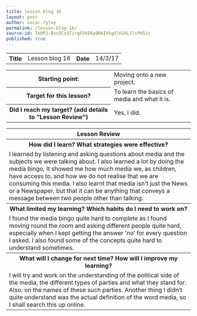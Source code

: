 ```yaml
---
title: lesson blog 16
layout: post
author: oscar.ryley
permalink: /lesson-blog-16/
source-id: 1k0P2-BscOCs5TirgFDVE6yBRAIXkgOlH26L1lcP05zc
published: true
---
```

<table>
  <tr>
    <th>Title</th>
    <td>Lesson blog 16</td>
    <th>Date</th>
    <td>14/3/17</td>
  </tr>
</table>


<table>
  <tr>
    <th>Starting point:</th>
    <td>Moving onto a new project.</td>
  </tr>
  <tr>
    <th>Target for this lesson?</th>
    <td>To learn the basics of media and what it is.</td>
  </tr>
  <tr>
    <th>Did I reach my target? 
(add details to "Lesson Review")</th>
    <td>Yes, I did.</td>
  </tr>
</table>


<table>
  <tr>
    <th>Lesson Review</th>
  </tr>
  <tr>
    <th>How did I learn? What strategies were effective? </th>
  </tr>
  <tr>
    <td>I learned by listening and asking questions about media and the subjects we were talking about. I also learned a lot by doing the media bingo, It showed me how much media we, as children, have access to, and how we do not realise that we are consuming this media. I also learnt that media isn't just the News or a Newspaper, but that it can be anything that conveys a message between two people other than talking. </td>
  </tr>
  <tr>
    <th>What limited my learning? Which habits do I need to work on? </th>
  </tr>
  <tr>
    <td>I found the media bingo quite hard to complete as I found moving round the room and asking different people quite hard, especially when I kept getting the answer 'no’ for every question I asked. I also found some of the concepts quite hard to understand sometimes. </td>
  </tr>
  <tr>
    <th>What will I change for next time? How will I improve my learning?</th>
  </tr>
  <tr>
    <td>I will try and work on the understanding of the political side of the media, the different types of parties and what they stand for. Also, on the names of these such parties. Another thing I didn’t quite understand was the actual definition of the word media, so I shall search this up online.</td>
  </tr>
</table>


